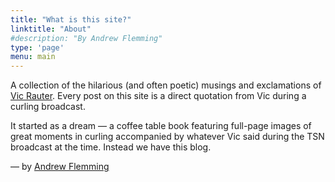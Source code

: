 ```yaml
---
title: "What is this site?"
linktitle: "About"
#description: "By Andrew Flemming"
type: 'page'
menu: main
---
```


A collection of the hilarious (and often poetic) musings and exclamations of [Vic Rauter](https://en.wikipedia.org/wiki/Vic_Rauter). Every post on this site is a direct quotation from Vic during a curling broadcast.

It started as a dream — a coffee table book featuring full-page images of great moments in curling accompanied by whatever Vic said during the TSN broadcast at the time. Instead we have this blog.

— by [Andrew Flemming](https://andrewflemming.net)